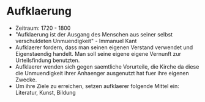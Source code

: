 # Aufklaerung

- Zeitraum: 1720 - 1800
- "Aufklaerung ist der Ausgang des Menschen aus seiner selbst verschuldeten Unmuendigkeit" - Immanuel Kant
- Aufklaerer fordern, dass man seinen eigenen Verstand verwendet und Eigenstaendig handelt. Man soll seine eigene eigene Vernunft zur Urteilsfindung benutzten.
- Aufklaerer wenden sich gegen saemtliche Vorurteile, die Kirche da diese die Unmuendigkeit ihrer Anhaenger ausgenutzt hat fuer ihre eigenen Zwecke.
- Um ihre Ziele zu erreichen, setzen aufklaerer folgende Mittel ein: Literatur, Kunst, Bildung

